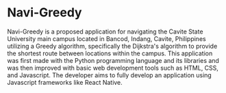# Navi-Greedy
Navi-Greedy is a proposed application for navigating the Cavite State University main campus located in Bancod, Indang, Cavite, Philippines utilizing a Greedy algorithm, specifically the Dijkstra's algorithm to provide the shortest route between locations within the campus. This application was first made with the Python programming language and its libraries and was then improved with basic web development tools such as HTML, CSS, and Javascript. The developer aims to fully develop an application using Javascript frameworks like React Native. 
